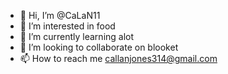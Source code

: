 - 👋 Hi, I’m @CaLaN11
- 👀 I’m interested in food
- 🌱 I’m currently learning alot
- 💞️ I’m looking to collaborate on blooket
- 📫 How to reach me callanjones314@gmail.com

<!---
CaLaN11/CaLaN11 is a ✨ special ✨ repository because its `README.md` (this file) appears on your GitHub profile.
You can click the Preview link to take a look at your changes.
--->
